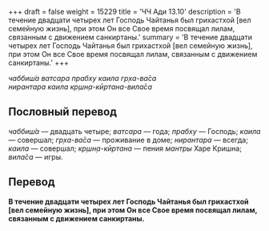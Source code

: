 +++
draft = false
weight = 15229
title = 'ЧЧ Ади 13.10'
description = 'В течение двадцати четырех лет Господь Чайтанья был грихастхой [вел семейную жизнь], при этом Он все Свое время посвящал лилам, связанным с движением санкиртаны.'
summary = 'В течение двадцати четырех лет Господь Чайтанья был грихастхой [вел семейную жизнь], при этом Он все Свое время посвящал лилам, связанным с движением санкиртаны.'
+++

_чаббиш́а ватсара прабху каила гр̣ха-ва̄са  
нирантара каила кр̣шн̣а-кӣртана-вила̄са_

## Пословный перевод

_чаббиш́а_ — двадцать четыре; _ватсара_ — года; _прабху_ — Господь; _каила_ — совершал; _гр̣ха_\-_ва̄са_ — проживание в доме; _нирантара_ — всегда; _каила_ — совершал; _кр̣шн̣а_\-_кӣртана_ — пения _мантры_ Харе Кришна; _вила̄са_ — игры.

## Перевод

**В течение двадцати четырех лет Господь Чайтанья был грихастхой \[вел семейную жизнь\], при этом Он все Свое время посвящал лилам, связанным с движением санкиртаны.**

